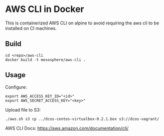 # AWS CLI in Docker

This is containerized AWS CLI on alpine to avoid requiring the aws cli to be installed on CI machines.


## Build

```
cd <repo>/aws-cli
docker build -t mesosphere/aws-cli .
```


## Usage

Configure:

```
export AWS_ACCESS_KEY_ID="<id>"
export AWS_SECRET_ACCESS_KEY="<key>"
```

Upload file to S3:

```
./aws.sh s3 cp ../dcos-centos-virtualbox-0.2.1.box s3://dcos-vagrant/
```


AWS CLI Docs: https://aws.amazon.com/documentation/cli/
